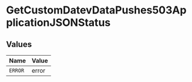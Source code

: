 # GetCustomDatevDataPushes503ApplicationJSONStatus


## Values

| Name    | Value   |
| ------- | ------- |
| `ERROR` | error   |